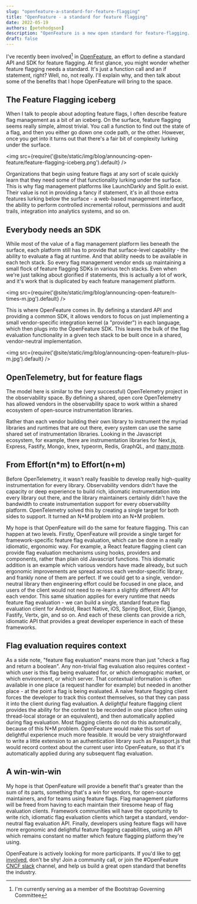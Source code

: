 ```yaml
---
slug: "openfeature-a-standard-for-feature-flagging"
title: "OpenFeature - a standard for feature flagging"
date: 2022-05-19
authors: [petehodgson]
description: "OpenFeature is a new open standard for feature-flagging. Why we need an open standard for what's essentially a glorified if statement? Let me explain..."
draft: false
---
```


I've recently been involved[^1] in [OpenFeature](https://openfeature.dev), an effort to define a standard API and SDK for feature flagging. At first glance, you might wonder whether feature flagging needs a standard. It's just a function call and an if statement, right? Well, no, not really. I'll explain why, and then talk about some of the benefits that I hope OpenFeature will bring to the space.

[^1]: I'm currently serving as a member of the Bootstrap Governing Committee

## The Feature Flagging iceberg

When I talk to people about adopting feature flags, I often describe feature flag management as a bit of an iceberg. On the surface, feature flagging seems really simple, almost trivial. You call a function to find out the state of a flag, and then you either go down one code path, or the other. However, once you get into it turns out that there's a fair bit of complexity lurking under the surface.

<img src={require('@site/static/img/blog/announcing-open-feature/feature-flagging-iceberg.png').default} />

Organizations that begin using feature flags at any sort of scale quickly learn that they need some of that functionality lurking under the surface. This is why flag management platforms like LaunchDarkly and Split.io exist. Their value is not in providing a fancy if statement, it's in all those extra features lurking below the surface - a web-based management interface, the ability to perform controlled incremental rollout, permissions and audit trails, integration into analytics systems, and so on.

## Everybody needs an SDK
While most of the value of a flag management platform lies beneath the surface, each platform still has to provide that surface-level capability - the ability to evaluate a flag at runtime. And that ability needs to be available in each tech stack. So every flag management vendor ends up maintaining a small flock of feature flagging SDKs in various tech stacks. Even when we're just talking about glorified if statements, this is actually a lot of work, and it's work that is duplicated by each feature management platform.

<img src={require('@site/static/img/blog/announcing-open-feature/n-times-m.jpg').default} />

This is where OpenFeature comes in. By defining a standard API and providing a common SDK, it allows vendors to focus on just implementing a small vendor-specific integration kernel (a "provider") in each language, which then plugs into the OpenFeature SDK. This leaves the bulk of the flag evaluation functionality in a given tech stack to be built once in a shared, vendor-neutral implementation.

<img src={require('@site/static/img/blog/announcing-open-feature/n-plus-m.jpg').default} />

## OpenTelemetry, but for feature flags
The model here is similar to the (very successful) OpenTelemetry project in the observability space. By defining a shared, open core OpenTelemetry has allowed vendors in the observability space to work within a shared ecosystem of open-source instrumentation libraries.

Rather than each vendor building their own library to instrument the myriad libraries and runtimes that are out there, every system can use the same shared set of instrumentation libraries. Looking in the Javascript ecosystem, for example, there are instrumentation libraries for Next.js, Express, Fastify, Mongo, knex, typeorm, Redis, GraphQL, and [many more](https://opentelemetry.io/registry/?language=js&component=instrumentation).

## From Effort(n*m) to Effort(n+m)

Before OpenTelemetry, it wasn't really feasible to develop really high-quality instrumentation for every library. Observability vendors didn't have the capacity or deep experience to build rich, idiomatic instrumentation into every library out there, and the library maintainers certainly didn't have the bandwidth to create instrumentation support for every observability platform. OpenTelemetry solved this by creating a single target for both sides to support. It turned an N*M problem into an N+M problem.

My hope is that OpenFeature will do the same for feature flagging. This can happen at two levels. Firstly, OpenFeature will provide a single target for framework-specific feature flag evaluation, which can be done in a really idiomatic, ergonomic way. For example, a React feature flagging client can provide flag evaluation mechanisms using hooks, providers and components, rather than plain old Javascript functions. This idiomatic addition is an example which various vendors have made already, but such ergonomic improvements are spread across each vendor-specific library, and frankly none of them are perfect. If we could get to a single, vendor-neutral library then engineering effort could be focused in one place, and users of the client would not need to re-learn a slightly different API for each vendor. This same situation applies for every runtime that needs feature flag evaluation - we can build a single, standard feature flag evaluation client for Android, React Native, iOS, Spring Boot, Elixir, Django, Fastify, Vertx, gin, and so on. And each of these clients can provide a rich, idiomatic API that provides a great developer experience in each of these frameworks.

## Flag evaluation requires context
As a side note, "feature flag evaluation" means more than just "check a flag and return a boolean". Any non-trivial flag evaluation also requires context - which user is this flag being evaluated for, or which demographic market, or which environment, or which server. That contextual information is often available in one place (a request handler for example) but needed in another place - at the point a flag is being evaluated. A naive feature flagging client forces the developer to track this context themselves, so that they can pass it into the client during flag evaluation. A *delightful* feature flagging client provides the ability for the context to be recorded in one place (often using thread-local storage or an equivalent), and then automatically applied during flag evaluation. Most flagging clients do not do this automatically, because of this N*M problem. OpenFeature would make this sort of delightful experience much more feasible. It would be very straightforward to write a little extension to an authentication library such as Passport.js that would record context about the current user into OpenFeature, so that it's automatically applied during any subsequent flag evaluation.

## A win-win-win
My hope is that OpenFeature will provide a benefit that's greater than the sum of its parts, something that's a win for vendors, for open-source maintainers, and for teams using feature flags. Flag management platforms will be freed from having to each maintain their tiresome heap of flag evaluation clients. Framework communities will have the opportunity to write rich, idiomatic flag evaluation clients which target a standard, vendor-neutral flag evaluation API. Finally, developers using feature flags will have more ergonomic and delightful feature flagging capabilities, using an API which remains constant no matter which feature flagging platform they're using.

OpenFeature is actively looking for more participants. If you'd like to [get involved](https://github.com/open-feature/community), don't be shy! Join a community call, or join the #OpenFeature [CNCF slack](https://slack.cncf.io/) channel, and help us build a great open standard that benefits the industry.
